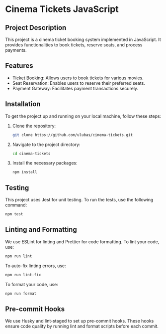 # Cinema Tickets JavaScript

## Project Description

This project is a cinema ticket booking system implemented in JavaScript. It provides functionalities to book tickets, reserve seats, and process payments.

## Features

- Ticket Booking: Allows users to book tickets for various movies.
- Seat Reservation: Enables users to reserve their preferred seats.
- Payment Gateway: Facilitates payment transactions securely.

## Installation

To get the project up and running on your local machine, follow these steps:

1. Clone the repository:
   
   ```sh
   git clone https://github.com/ulubas/cinema-tickets.git
   ```

2. Navigate to the project directory:

   ```sh
   cd cinema-tickets
   ```

3. Install the necessary packages:

   ```sh
   npm install
   ```

## Testing

This project uses Jest for unit testing. To run the tests, use the following command:

```sh
npm test
```

## Linting and Formatting

We use ESLint for linting and Prettier for code formatting. To lint your code, use:

```sh
npm run lint
```

To auto-fix linting errors, use:

```sh
npm run lint-fix
```

To format your code, use:

```sh
npm run format
```

## Pre-commit Hooks

We use Husky and lint-staged to set up pre-commit hooks. These hooks ensure code quality by running lint and format scripts before each commit.
